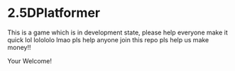 # 2.5DPlatformer
This is a game which is in development state, please help everyone make it quick lol lolololo lmao pls help anyone join this repo pls help us make money!!

Your Welcome!

